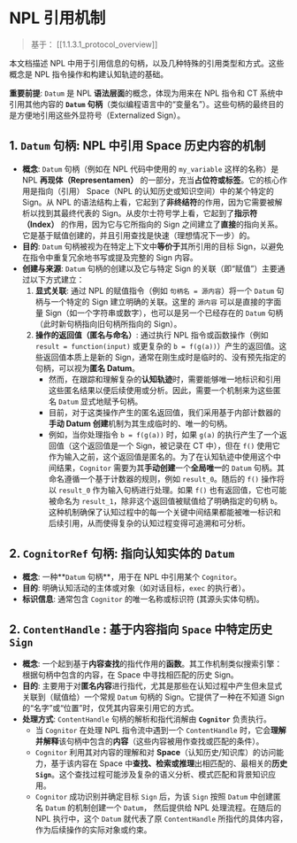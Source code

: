 # NPL 引用机制

> 基于： [[1.1.3.1_protocol_overview]]

本文档描述 NPL 中用于引用信息的句柄，以及几种特殊的引用类型和方式。这些概念是 NPL 指令操作和构建认知轨迹的基础。

**重要前提**: `Datum` 是 NPL **语法层面**的概念，体现为用来在 NPL 指令和 CT 系统中引用其他内容的 **`Datum` 句柄**（类似编程语言中的“变量名”）。这些句柄的最终目的是方便地引用这些外显符号（Externalized Sign）。

## 1. `Datum` 句柄: NPL 中引用 Space 历史内容的机制

- **概念**: `Datum` 句柄（例如在 NPL 代码中使用的 `my_variable` 这样的名称）是 NPL **再现体（Representamen）** 的一部分，充当**占位符或标签**。它的核心作用是指向（引用） Space（NPL 的认知历史或知识空间）中的某个特定的 Sign。从 NPL 的语法结构上看，它起到了**非终结符**的作用，因为它需要被解析以找到其最终代表的 Sign。从皮尔士符号学上看，它起到了**指示符（Index）** 的作用，因为它与它所指向的 Sign 之间建立了**直接**的指向关系。它是基于赋值创建的，并且引用查找是快速（理想情况下一步）的。
- **目的**: `Datum` 句柄被视为在特定上下文中**等价于**其所引用的目标 Sign，以避免在指令中重复冗余地书写或提及完整的 Sign 内容。
- **创建与来源**: `Datum` 句柄的创建以及它与特定 Sign 的关联（即“赋值”）主要通过以下方式建立：
    1. **显式关联**: 通过 NPL 的赋值指令（例如 `句柄名 = 源内容`）将一个 `Datum` 句柄与一个特定的 Sign 建立明确的关联。这里的 `源内容` 可以是直接的字面量 Sign（如一个字符串或数字），也可以是另一个已经存在的 `Datum` 句柄（此时新句柄指向旧句柄所指向的 Sign）。
    2. **操作的返回值（匿名与命名）**: 通过执行 NPL 指令或函数操作（例如 `result = function(input)` 或更复杂的 `b = f(g(a))`）产生的返回值。这些返回值本质上是新的 Sign，通常在刚生成时是临时的、没有预先指定的句柄，可以视为**匿名 Datum**。
        - 然而，在跟踪和理解复杂的**认知轨迹**时，需要能够唯一地标识和引用这些匿名结果以便后续使用或分析。因此，需要一个机制来为这些匿名 `Datum` 显式地赋予句柄。
        - 目前，对于这类操作产生的匿名返回值，我们采用基于内部计数器的**手动 Datum 创建**机制为其生成临时的、唯一的句柄。
        - 例如，当你处理指令 `b = f(g(a))` 时，如果 `g(a)` 的执行产生了一个返回值（这个返回值是一个 Sign，被记录在 CT 中），但在 `f()` 使用它作为输入之前，这个返回值是匿名的。为了在认知轨迹中使用这个中间结果，`Cognitor` 需要为其**手动创建**一个**全局唯一**的 `Datum` 句柄。其命名遵循一个基于计数器的规则，例如 `result_0`。随后的 `f()` 操作将以 `result_0` 作为输入句柄进行处理。如果 `f()` 也有返回值，它也可能被命名为 `result_1`，除非这个返回值被赋值给了明确指定的句柄 `b`。这种机制确保了认知过程中的每一个关键中间结果都能被唯一标识和后续引用，从而使得复杂的认知过程变得可追溯和可分析。

## 2. `CognitorRef` 句柄: 指向认知实体的 `Datum`

* **概念**: 一种**`Datum` 句柄**，用于在 NPL 中引用某个 `Cognitor`。
* **目的**: 明确认知活动的主体或对象（如对话目标，`exec` 的执行者）。
* **标识信息**: 通常包含 `Cognitor` 的唯一名称或标识符 (其源头实体句柄)。

## 2. `ContentHandle` : 基于内容指向 `Space` 中特定历史 `Sign`

- **概念**: 一个起到基于**内容查找**的指代作用的**函数**。其工作机制类似搜索引擎：根据句柄中包含的内容，在 Space 中寻找相匹配的历史 Sign。
- **目的**: 主要用于对**匿名内容**进行指代，尤其是那些在认知过程中产生但未显式关联到（赋值给）一个常规 `Datum` 句柄的 Sign。它提供了一种在不知道 Sign 的“名字”或“位置”时，仅凭其内容来引用它的方式。
- **处理方式**: `ContentHandle` 句柄的解析和指代消解由 **`Cognitor`** 负责执行。
    - 当 `Cognitor` 在处理 NPL 指令流中遇到一个 `ContentHandle` 时，它会**理解并解释**该句柄中包含的**内容**（这些内容被用作查找或匹配的条件）。
    - `Cognitor` 利用其对内容的理解和对 **Space**（认知历史/知识库）的访问能力，基于该内容在 Space 中**查找、检索或推理**出相匹配的、最相关的**历史 `Sign`**。这个查找过程可能涉及复杂的语义分析、模式匹配和背景知识应用。
    - `Cognitor` 成功识别并确定目标 `Sign` 后，为该 `Sign` 按照 `Datum` 中创建匿名 `Datum` 的机制创建一个 `Datum`， 然后提供给 NPL 处理流程。在随后的 NPL 执行中，这个 `Datum` 就代表了原 `ContentHandle` 所指代的具体内容，作为后续操作的实际对象或约束。

